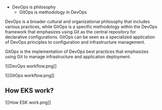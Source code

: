 
- DevOps is philosophy
	- GitOps is methodology in DevOps

DevOps is a broader cultural and organizational philosophy that includes various practices, while GitOps is a specific methodology within the DevOps framework that emphasizes using Git as the central repository for declarative configurations. GitOps can be seen as a specialized application of DevOps principles to configuration and infrastructure management.

GitOps is the implementation of DevOps best practices that emphasizes using Git to manage infrastructure and application deployment.


![[DevOps workflow.png]]


![[GitOps workflow.png]]

## How EKS work?

![[How ESK work.png]]
